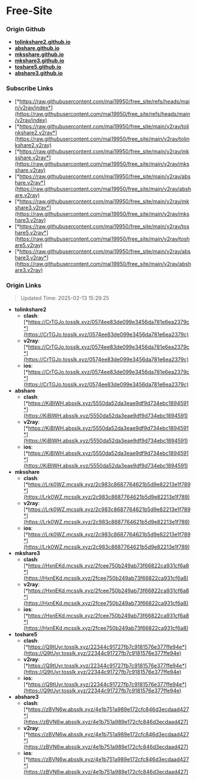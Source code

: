 # Free-Site

### Origin Github

- [**tolinkshare2.github.io**](https://github.com/tolinkshare2/tolinkshare2.github.io)
- [**abshare.github.io**](https://github.com/abshare/abshare.github.io)
- [**mksshare.github.io**](https://github.com/mksshare/mksshare.github.io)
- [**mkshare3.github.io**](https://github.com/mkshare3/mkshare3.github.io)
- [**toshare5.github.io**](https://github.com/toshare5/toshare5.github.io)
- [**abshare3.github.io**](https://github.com/abshare3/abshare3.github.io)

### Subscribe Links

- [*https://raw.githubusercontent.com/mai19950/free_site/refs/heads/main/v2ray/index*](https://raw.githubusercontent.com/mai19950/free_site/refs/heads/main/v2ray/index)
- [*https://raw.githubusercontent.com/mai19950/free_site/main/v2ray/tolinkshare2.v2ray*](https://raw.githubusercontent.com/mai19950/free_site/main/v2ray/tolinkshare2.v2ray)
- [*https://raw.githubusercontent.com/mai19950/free_site/main/v2ray/mksshare.v2ray*](https://raw.githubusercontent.com/mai19950/free_site/main/v2ray/mksshare.v2ray)
- [*https://raw.githubusercontent.com/mai19950/free_site/main/v2ray/abshare.v2ray*](https://raw.githubusercontent.com/mai19950/free_site/main/v2ray/abshare.v2ray)
- [*https://raw.githubusercontent.com/mai19950/free_site/main/v2ray/mkshare3.v2ray*](https://raw.githubusercontent.com/mai19950/free_site/main/v2ray/mkshare3.v2ray)
- [*https://raw.githubusercontent.com/mai19950/free_site/main/v2ray/toshare5.v2ray*](https://raw.githubusercontent.com/mai19950/free_site/main/v2ray/toshare5.v2ray)
- [*https://raw.githubusercontent.com/mai19950/free_site/main/v2ray/abshare3.v2ray*](https://raw.githubusercontent.com/mai19950/free_site/main/v2ray/abshare3.v2ray)

### Origin Links

> Updated Time: 2025-02-13 15:29:25

- **tolinkshare2**
  - **clash**: [*https://CrTGJo.tosslk.xyz/0574ee83de099e3456da781e6ea2379c*](https://CrTGJo.tosslk.xyz/0574ee83de099e3456da781e6ea2379c)
  - **v2ray**: [*https://CrTGJo.tosslk.xyz/0574ee83de099e3456da781e6ea2379c*](https://CrTGJo.tosslk.xyz/0574ee83de099e3456da781e6ea2379c)
  - **ios**: [*https://CrTGJo.tosslk.xyz/0574ee83de099e3456da781e6ea2379c*](https://CrTGJo.tosslk.xyz/0574ee83de099e3456da781e6ea2379c)
- **abshare**
  - **clash**: [*https://KiBlWH.absslk.xyz/5550da52da3eae9df9d734ebc1894591*](https://KiBlWH.absslk.xyz/5550da52da3eae9df9d734ebc1894591)
  - **v2ray**: [*https://KiBlWH.absslk.xyz/5550da52da3eae9df9d734ebc1894591*](https://KiBlWH.absslk.xyz/5550da52da3eae9df9d734ebc1894591)
  - **ios**: [*https://KiBlWH.absslk.xyz/5550da52da3eae9df9d734ebc1894591*](https://KiBlWH.absslk.xyz/5550da52da3eae9df9d734ebc1894591)
- **mksshare**
  - **clash**: [*https://Lrk0WZ.mcsslk.xyz/2c983c8687764621b5d9e82213e1f789*](https://Lrk0WZ.mcsslk.xyz/2c983c8687764621b5d9e82213e1f789)
  - **v2ray**: [*https://Lrk0WZ.mcsslk.xyz/2c983c8687764621b5d9e82213e1f789*](https://Lrk0WZ.mcsslk.xyz/2c983c8687764621b5d9e82213e1f789)
  - **ios**: [*https://Lrk0WZ.mcsslk.xyz/2c983c8687764621b5d9e82213e1f789*](https://Lrk0WZ.mcsslk.xyz/2c983c8687764621b5d9e82213e1f789)
- **mkshare3**
  - **clash**: [*https://HxnEKd.mcsslk.xyz/2fcee750b249ab73f66822ca931cf6a8*](https://HxnEKd.mcsslk.xyz/2fcee750b249ab73f66822ca931cf6a8)
  - **v2ray**: [*https://HxnEKd.mcsslk.xyz/2fcee750b249ab73f66822ca931cf6a8*](https://HxnEKd.mcsslk.xyz/2fcee750b249ab73f66822ca931cf6a8)
  - **ios**: [*https://HxnEKd.mcsslk.xyz/2fcee750b249ab73f66822ca931cf6a8*](https://HxnEKd.mcsslk.xyz/2fcee750b249ab73f66822ca931cf6a8)
- **toshare5**
  - **clash**: [*https://Q9tUyr.tosslk.xyz/22344c91727fb7c9181576e377ffe94e*](https://Q9tUyr.tosslk.xyz/22344c91727fb7c9181576e377ffe94e)
  - **v2ray**: [*https://Q9tUyr.tosslk.xyz/22344c91727fb7c9181576e377ffe94e*](https://Q9tUyr.tosslk.xyz/22344c91727fb7c9181576e377ffe94e)
  - **ios**: [*https://Q9tUyr.tosslk.xyz/22344c91727fb7c9181576e377ffe94e*](https://Q9tUyr.tosslk.xyz/22344c91727fb7c9181576e377ffe94e)
- **abshare3**
  - **clash**: [*https://zBVN6w.absslk.xyz/4e1b751a989e172cfc846d3ecdaad427*](https://zBVN6w.absslk.xyz/4e1b751a989e172cfc846d3ecdaad427)
  - **v2ray**: [*https://zBVN6w.absslk.xyz/4e1b751a989e172cfc846d3ecdaad427*](https://zBVN6w.absslk.xyz/4e1b751a989e172cfc846d3ecdaad427)
  - **ios**: [*https://zBVN6w.absslk.xyz/4e1b751a989e172cfc846d3ecdaad427*](https://zBVN6w.absslk.xyz/4e1b751a989e172cfc846d3ecdaad427)
